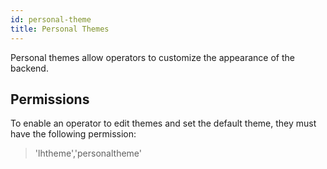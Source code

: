 ```yaml
---
id: personal-theme
title: Personal Themes
---
```


Personal themes allow operators to customize the appearance of the backend.

## Permissions

To enable an operator to edit themes and set the default theme, they must have the following permission:

> 'lhtheme','personaltheme'
